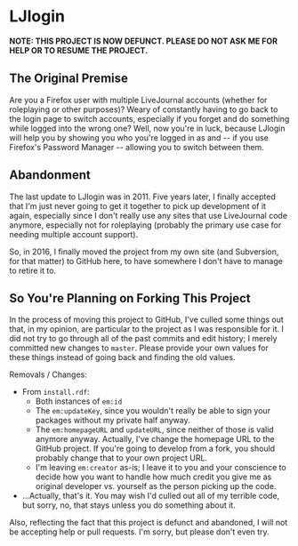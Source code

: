 # LJlogin

**NOTE: THIS PROJECT IS NOW DEFUNCT. PLEASE DO NOT ASK ME FOR HELP OR TO
RESUME THE PROJECT.**

## The Original Premise

Are you a Firefox user with multiple LiveJournal accounts (whether for
roleplaying or other purposes)? Weary of constantly having to go back to
the login page to switch accounts, especially if you forget and do
something while logged into the wrong one? Well, now you're in luck,
because LJlogin will help you by showing you who you're logged in as and
-- if you use Firefox's Password Manager -- allowing you to switch between
them.

## Abandonment

The last update to LJlogin was in 2011. Five years later, I finally
accepted that I'm just never going to get it together to pick up
development of it again, especially since I don't really use any sites
that use LiveJournal code anymore, especially not for roleplaying
(probably the primary use case for needing multiple account support).

So, in 2016, I finally moved the project from my own site (and Subversion,
for that matter) to GitHub here, to have somewhere I don't have to manage
to retire it to.

## So You're Planning on Forking This Project

In the process of moving this project to GitHub, I've culled some things
out that, in my opinion, are particular to the project as I was
responsible for it. I did not try to go through all of the past commits
and edit history; I merely committed new changes to `master`. Please
provide your own values for these things instead of going back and finding
the old values.

Removals / Changes:

*   From `install.rdf`:
    *   Both instances of `em:id`
    *   The `em:updateKey`, since you wouldn't really be able to sign your
        packages without my private half anyway.
    *   The `em:homepageURL` and `updateURL`, since neither of those is
        valid anymore anyway. Actually, I've change the homepage URL to
        the GitHub project. If you're going to develop from a fork, you
        should probably change that to your own project URL.
    *   I'm leaving `em:creator` as-is; I leave it to you and your
        conscience to decide how you want to handle how much credit you
        give me as original developer vs. yourself as the person picking
        up the code.
*   ...Actually, that's it. You may wish I'd culled out all of my terrible
    code, but sorry, no, that stays unless you do something about it.

Also, reflecting the fact that this project is defunct and abandoned,
I will not be accepting help or pull requests. I'm sorry, but please don't
even try.

